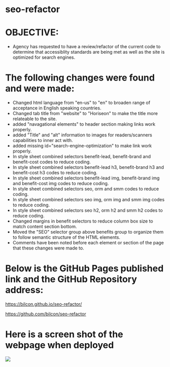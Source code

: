 # seo-refactor

# OBJECTIVE:

- Agency has requested to have a review/refactor of the current code to determine that accessiblity standards are being
  met as well as the site is optimized for search engines.

# The following changes were found and were made:

- Changed html language from "en-us" to "en" to broaden range of acceptance in English speaking countries.
- Changed tab title from "website" to "Horiseon" to make the title more relateable to the site.
- added "navagational elements" to header section making links work properly.
- added "Title" and "alt" information to images for readers/scanners capabilities to inner act with.
- added missing id="search-engine-optimization" to make link work properly.
- In style sheet combined selectors benefit-lead, benefit-brand and benefit-cost codes to reduce coding.
- In style sheet combined selectors benefit-lead h3, benefit-brand h3 and benefit-cost h3 codes to reduce coding.
- In style sheet combined selectors benefit-lead img, benefit-brand img and benefit-cost img codes to reduce coding.
- In style sheet combined selectors seo, orm and smm codes to reduce coding.
- In style sheet combined selectors seo img, orm img and smm img codes to reduce coding.
- In style sheet combined selectors seo h2, orm h2 and smm h2 codes to reduce coding.
- Changed margins in benefit selectors to reduce column box size to match content section bottom.
- Moved the "SEO" selector group above benefits group to organize them to follow semantic structure of the HTML elements.
- Comments have been noted before each element or section of the page that these changes were made to.

# Below is the GitHub Pages published link and the GitHub Repository address:

https://bilcon.github.io/seo-refactor/

https://github.com/bilcon/seo-refactor

# Here is a screen shot of the webpage when deployed

![](2021-09-25-21-32-48.png)
